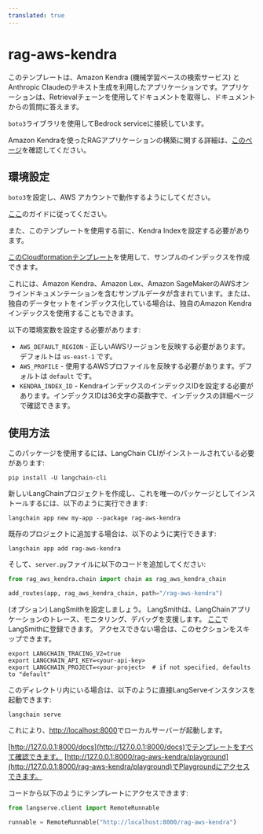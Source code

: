 ```yaml
---
translated: true
---
```


# rag-aws-kendra

このテンプレートは、Amazon Kendra (機械学習ベースの検索サービス) とAnthropic Claudeのテキスト生成を利用したアプリケーションです。アプリケーションは、Retrievalチェーンを使用してドキュメントを取得し、ドキュメントからの質問に答えます。

`boto3`ライブラリを使用してBedrock serviceに接続しています。

Amazon Kendraを使ったRAGアプリケーションの構築に関する詳細は、[このページ](https://aws.amazon.com/blogs/machine-learning/quickly-build-high-accuracy-generative-ai-applications-on-enterprise-data-using-amazon-kendra-langchain-and-large-language-models/)を確認してください。

## 環境設定

`boto3`を設定し、AWS アカウントで動作するようにしてください。

[ここ](https://boto3.amazonaws.com/v1/documentation/api/latest/guide/quickstart.html#configuration)のガイドに従ってください。

また、このテンプレートを使用する前に、Kendra Indexを設定する必要があります。

[このCloudformationテンプレート](https://github.com/aws-samples/amazon-kendra-langchain-extensions/blob/main/kendra_retriever_samples/kendra-docs-index.yaml)を使用して、サンプルのインデックスを作成できます。

これには、Amazon Kendra、Amazon Lex、Amazon SageMakerのAWSオンラインドキュメンテーションを含むサンプルデータが含まれています。または、独自のデータセットをインデックス化している場合は、独自のAmazon Kendraインデックスを使用することもできます。

以下の環境変数を設定する必要があります:

* `AWS_DEFAULT_REGION` - 正しいAWSリージョンを反映する必要があります。デフォルトは `us-east-1` です。
* `AWS_PROFILE` - 使用するAWSプロファイルを反映する必要があります。デフォルトは `default` です。
* `KENDRA_INDEX_ID` - KendraインデックスのインデックスIDを設定する必要があります。インデックスIDは36文字の英数字で、インデックスの詳細ページで確認できます。

## 使用方法

このパッケージを使用するには、LangChain CLIがインストールされている必要があります:

```shell
pip install -U langchain-cli
```

新しいLangChainプロジェクトを作成し、これを唯一のパッケージとしてインストールするには、以下のように実行できます:

```shell
langchain app new my-app --package rag-aws-kendra
```

既存のプロジェクトに追加する場合は、以下のように実行できます:

```shell
langchain app add rag-aws-kendra
```

そして、`server.py`ファイルに以下のコードを追加してください:

```python
from rag_aws_kendra.chain import chain as rag_aws_kendra_chain

add_routes(app, rag_aws_kendra_chain, path="/rag-aws-kendra")
```

(オプション) LangSmithを設定しましょう。
LangSmithは、LangChainアプリケーションのトレース、モニタリング、デバッグを支援します。
[ここ](https://smith.langchain.com/)でLangSmithに登録できます。
アクセスできない場合は、このセクションをスキップできます。

```shell
export LANGCHAIN_TRACING_V2=true
export LANGCHAIN_API_KEY=<your-api-key>
export LANGCHAIN_PROJECT=<your-project>  # if not specified, defaults to "default"
```

このディレクトリ内にいる場合は、以下のように直接LangServeインスタンスを起動できます:

```shell
langchain serve
```

これにより、[http://localhost:8000](http://localhost:8000)でローカルサーバーが起動します。

[http://127.0.0.1:8000/docs](http://127.0.0.1:8000/docs)でテンプレートをすべて確認できます。
[http://127.0.0.1:8000/rag-aws-kendra/playground](http://127.0.0.1:8000/rag-aws-kendra/playground)でPlaygroundにアクセスできます。

コードから以下のようにテンプレートにアクセスできます:

```python
from langserve.client import RemoteRunnable

runnable = RemoteRunnable("http://localhost:8000/rag-aws-kendra")
```
